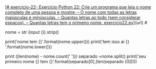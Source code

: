 [[# exercicio-22-
Exercício Python 22: Crie um programa que leia o nome completo de uma pessoa e mostre:  – O nome com todas as letras maiúsculas e minúsculas.  – Quantas letras ao todo (sem considerar espaços).  – Quantas letras tem o primeiro nome.
exercicio22.py](url)](url) #



nome = str (input ()).strip()

print('nome tem {}'.format(nome.upper()))
print('tem isso ai {} '.format(nome.lower()))

print ((len(nome) - nome.count(' ')))
separado =nome.split()
print('seu primeiro nome {} tem {}'.format(separado[0],(len(separado [0]))))  
